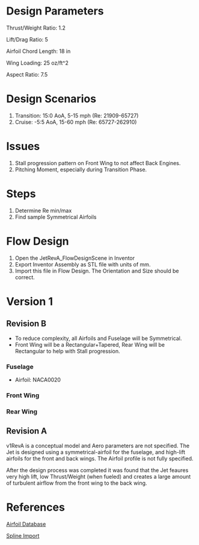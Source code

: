 # Design Parameters #
Thrust/Weight Ratio: 1.2

Lift/Drag Ratio: 5

Airfoil Chord Length: 18 in

Wing Loading: 25 oz/ft^2

Aspect Ratio: 7.5

# Design Scenarios #
  1. Transition: 15:0 AoA, 5-15 mph (Re: 21909-65727)
  1. Cruise: -5:5 AoA, 15-60 mph (Re: 65727-262910)

# Issues #
  1. Stall progression pattern on Front Wing to not affect Back Engines.
  1. Pitching Moment, especially during Transition Phase.
# Steps #
  1. Determine Re min/max
  1. Find sample Symmetrical Airfoils



# Flow Design #
  1. Open the JetRevA\_FlowDesignScene in Inventor
  1. Export Inventor Assembly as STL file with units of mm.
  1. Import this file in Flow Design.  The Orientation and Size should be correct.

# Version 1 #
## Revision B ##
  * To reduce complexity, all Airfoils and Fuselage will be Symmetrical.
  * Front Wing will be a Rectangular+Tapered, Rear Wing will be Rectangular to help with Stall progression.

### Fuselage ###
  * Airfoil: NACA0020
### Front Wing ###

### Rear Wing ###

## Revision A ##
v1RevA is a conceptual model and Aero parameters are not specified.  The Jet is designed using a symmetrical-airfoil for the fuselage, and high-lift airfoils for the front and back wings.  The Airfoil profile is not fully specified.

After the design process was completed it was found that the Jet feaures very high lift, low Thrust/Weight (when fueled) and creates a large amount of turbulent airflow from the front wing to the back wing.

# References #
[Airfoil Database](http://aerospace.illinois.edu/m-selig/ads/coord_database.html)

[Spline Import](http://www.cadstudio.cz/en/apps/importcoord/)